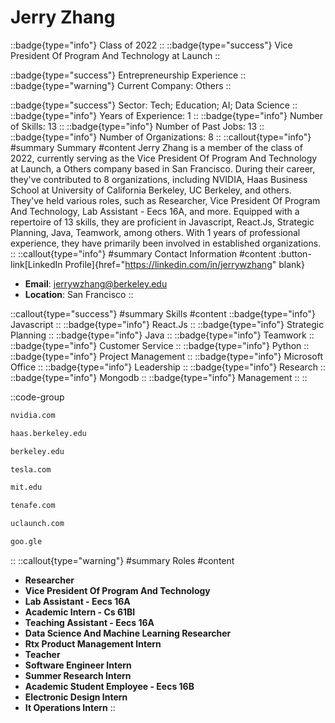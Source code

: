 # Jerry Zhang
::badge{type="info"}
Class of 2022
::
::badge{type="success"}
Vice President Of Program And Technology at Launch
::

::badge{type="success"}
Entrepreneurship Experience
::
::badge{type="warning"}
Current Company: Others
::

::badge{type="success"}
Sector: Tech; Education; AI; Data Science
::
::badge{type="info"}
Years of Experience: 1
::
::badge{type="info"}
Number of Skills: 13
::
::badge{type="info"}
Number of Past Jobs: 13
::
::badge{type="info"}
Number of Organizations: 8
::
::callout{type="info"}
#summary
Summary
#content
Jerry Zhang is a member of the class of 2022, currently serving as the Vice President Of Program And Technology at Launch, a Others company based in San Francisco. During their career, they've contributed to 8 organizations, including NVIDIA, Haas Business School at University of California Berkeley, UC Berkeley, and others. They've held various roles, such as Researcher, Vice President Of Program And Technology, Lab Assistant - Eecs 16A, and more. Equipped with a repertoire of 13 skills, they are proficient in Javascript, React.Js, Strategic Planning, Java, Teamwork, among others.  With 1 years of professional experience, they have primarily been involved in established organizations.
::
::callout{type="info"}
#summary
Contact Information
#content
:button-link[LinkedIn Profile]{href="https://linkedin.com/in/jerrywzhang" blank}
- **Email**: jerrywzhang@berkeley.edu
- **Location**: San Francisco
::

::callout{type="success"}
#summary
Skills
#content
::badge{type="info"}
Javascript
::
::badge{type="info"}
React.Js
::
::badge{type="info"}
Strategic Planning
::
::badge{type="info"}
Java
::
::badge{type="info"}
Teamwork
::
::badge{type="info"}
Customer Service
::
::badge{type="info"}
Python
::
::badge{type="info"}
Project Management
::
::badge{type="info"}
Microsoft Office
::
::badge{type="info"}
Leadership
::
::badge{type="info"}
Research
::
::badge{type="info"}
Mongodb
::
::badge{type="info"}
Management
::
::

::code-group
```bash [NVIDIA]
nvidia.com
```
```bash [Haas Business School at University of California Berkeley]
haas.berkeley.edu
```
```bash [UC Berkeley]
berkeley.edu
```
```bash [Tesla]
tesla.com
```
```bash [Massachusetts Institute of Technology]
mit.edu
```
```bash [TenaFe]
tenafe.com
```
```bash [Launch]
uclaunch.com
```
```bash [Google]
goo.gle
```
::
::callout{type="warning"}
#summary
Roles
#content
- **Researcher**
- **Vice President Of Program And Technology**
- **Lab Assistant - Eecs 16A**
- **Academic Intern - Cs 61Bl**
- **Teaching Assistant - Eecs 16A**
- **Data Science And Machine Learning Researcher**
- **Rtx Product Management Intern**
- **Teacher**
- **Software Engineer Intern**
- **Summer Research Intern**
- **Academic Student Employee - Eecs 16B**
- **Electronic Design Intern**
- **It Operations Intern**
::


